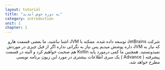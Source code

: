 ```yaml
---
layout: tutorial
title: "به دوره خوش آمدید"
category: introduction
unit: 1
chapter: 1
---
```



<div dir="rtl" markdown="1">



شرکت JetBrains توسعه داده شده. ممکنه با JVM اشنا نباشید، ما بعضی قسمت هارو که نیاز به JVM داره پوشش میدیم پس نیاز به نگرانی نداره اگر از قبل چیزی در موردش نمیدونستید. همچنین ما کمی درمورد پایه Kotlin هم صحبت خواهیم کرد و البته در قسمت پیشرفته ( Advance ) یک سری اطلاعات بیشتری در مورد این زبون برنامه نویسی مطرح خواهد شد.
